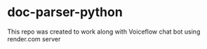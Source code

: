 # doc-parser-python
This repo was created to work along with Voiceflow chat bot using render.com server
